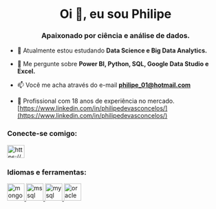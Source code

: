 <h1 align="center">Oi 👋, eu sou Philipe</h1>
<h3 align="center">Apaixonado por ciência e análise de dados.</h3>

- 🌱 Atualmente estou estudando **Data Science e Big Data Analytics.**

- 💬 Me pergunte sobre **Power BI, Python, SQL, Google Data Studio e Excel.**

- 📫 Você me acha através do e-mail **philipe_01@hotmail.com**

- 📄 Profissional com 18 anos de experiência no mercado. [https://www.linkedin.com/in/philipedevasconcelos/](https://www.linkedin.com/in/philipedevasconcelos/)

<h3 align="left">Conecte-se comigo:</h3>
<p alinhar="esquerda">
<a href="https://linkedin.com/in/https://www.linkedin.com/in/philipedevasconcelos/" target="blank"><img alinhar="center" src ="https://raw.githubusercontent.com/rahuldkjain/github-profile-readme-generator/master/src/images/icons/Social/linked-in-alt.svg" alt="https://www.linkedin .com/in/philipedevasconcelos/" height="30" width="40" /></a>
</p>

<h3 align="left">Idiomas e ferramentas:</h3>
<p align="left" "> <a href="https://www.mongodb.com/" target="_blank" rel="noreferrer"> <img src="https://raw.githubusercontent.com/devicons/devicon/master/ ícones/mongodb/mongodb-original-wordmark.svg" alt="mongodb" width="40" height="40"/> </a> <a href="https://www.microsoft.com/en- us/sql-server" target="_blank" rel="noreferrer"> <img src="https://www.svgrepo.com/show/303229/microsoft-sql-server-logo.svg" alt="mssql " width="40" height="40"/> </a> <a href="https://www.mysql.com/" target="_blank" rel="noreferrer"> <img src="https ://raw.githubusercontent.com/devicons/devicon/master/icons/mysql/mysql-original-wordmark.svg" alt="mysql" width="40" height="40"/> </a> <a href="https://www.oracle.com/" target="_blank" rel="noreferrer"> <img src="https://raw.githubusercontent.com/devicons/devicon/master/icons/oracle/ oracle-original.svg" alt="oracle" width="40" height="40"/> </a> <a href="https://www.postgresql.org" target="_blank" rel=" noreferrer"> <img src="https://raw.githubusercontent.com/devicons/devicon/master/icons/postgresql/postgresql-original-wordmark.
